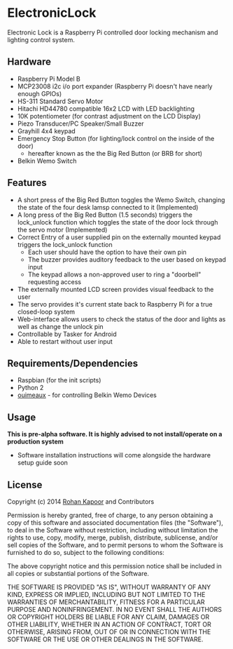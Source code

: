 # ElectronicLock
Electronic Lock is a Raspberry Pi controlled door locking mechanism and lighting control system.

## Hardware
* Raspberry Pi Model B
* MCP23008 i2c i/o port expander (Raspberry Pi doesn't have nearly enough GPIOs)
* HS-311 Standard Servo Motor
* Hitachi HD44780 compatible 16x2 LCD with LED backlighting
* 10K potentiometer (for contrast adjustment on the LCD Display)
* Piezo Transducer/PC Speaker/Small Buzzer
* Grayhill 4x4 keypad
* Emergency Stop Button (for lighting/lock control on the inside of the door)
	* hereafter known as the the Big Red Button (or BRB for short)
* Belkin Wemo Switch

## Features
* A short press of the Big Red Button toggles the Wemo Switch, changing the state of the four desk lamsp connected to it (Implemented)
* A long press of the Big Red Button (1.5 seconds) triggers the lock_unlock function which toggles the state of the door lock through the servo motor (Implemented)
* Correct Entry of a user supplied pin on the externally mounted keypad triggers the lock_unlock function
	* Each user should have the option to have their own pin
	* The buzzer provides auditory feedback to the user based on keypad input
	* The keypad allows a non-approved user to ring a "doorbell" requesting access
* The externally mounted LCD screen provides visual feedback to the user
* The servo provides it's current state back to Raspberry Pi for a true closed-loop system
* Web-interface allows users to check the status of the door and lights as well as change the unlock pin
* Controllable by Tasker for Android
* Able to restart without user input

## Requirements/Dependencies
* Raspbian (for the init scripts)
* Python 2
* [ouimeaux](https://github.com/iancmcc/ouimeaux) - for controlling Belkin Wemo Devices

## Usage
**This is pre-alpha software. It is highly advised to not install/operate on a production system**
* Software installation instructions will come alongside the hardware setup guide soon

## License

Copyright (c) 2014 [Rohan Kapoor](http://rohankapoor.com) and Contributors

Permission is hereby granted, free of charge, to any person obtaining a copy of this software and associated documentation files (the "Software"), to deal in the Software without restriction, including without limitation the rights to use, copy, modify, merge, publish, distribute, sublicense, and/or sell copies of the Software, and to permit persons to whom the Software is furnished to do so, subject to the following conditions:

The above copyright notice and this permission notice shall be included in all copies or substantial portions of the Software.

THE SOFTWARE IS PROVIDED "AS IS", WITHOUT WARRANTY OF ANY KIND, EXPRESS OR IMPLIED, INCLUDING BUT NOT LIMITED TO THE WARRANTIES OF MERCHANTABILITY, FITNESS FOR A PARTICULAR PURPOSE AND NONINFRINGEMENT. IN NO EVENT SHALL THE AUTHORS OR COPYRIGHT HOLDERS BE LIABLE FOR ANY CLAIM, DAMAGES OR OTHER LIABILITY, WHETHER IN AN ACTION OF CONTRACT, TORT OR OTHERWISE, ARISING FROM, OUT OF OR IN CONNECTION WITH THE SOFTWARE OR THE USE OR OTHER DEALINGS IN THE SOFTWARE.
